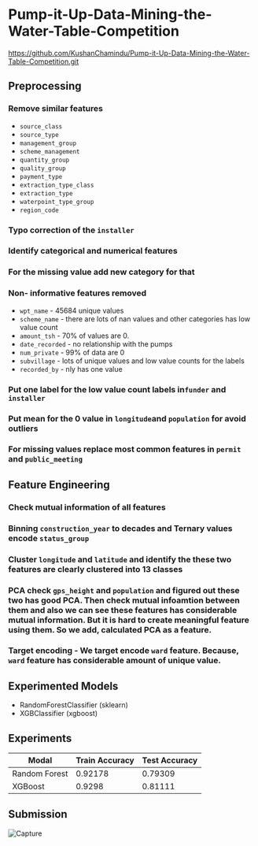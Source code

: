 # Pump-it-Up-Data-Mining-the-Water-Table-Competition
https://github.com/KushanChamindu/Pump-it-Up-Data-Mining-the-Water-Table-Competition.git

## Preprocessing 

### Remove similar features
* `source_class`
* `source_type`
* `management_group`
* `scheme_management`
* `quantity_group`
* `quality_group`
* `payment_type`
* `extraction_type_class`
* `extraction_type`
* `waterpoint_type_group`
* `region_code`

### Typo correction of the `installer`
### Identify categorical and numerical features
### For the missing value add new category for that
### Non- informative features removed
* `wpt_name`  - 45684 unique values
* `scheme_name` - there are lots of nan values and other categories has low value count
* `amount_tsh` - 70% of values are 0.
* `date_recorded` - no relationship with the pumps
* `num_private` - 99% of data are 0
* `subvillage` - lots of unique values and low value counts for the labels
* `recorded_by` - nly has one value
### Put one label for the low value count labels in`funder` and `installer`
### Put mean for the 0 value in `longitude`and `population` for avoid outliers
### For missing values replace most common features in `permit` and `public_meeting`

## Feature Engineering

### Check mutual information of all features
### Binning `construction_year` to decades and Ternary values encode `status_group`
### Cluster  `longitude` and `latitude` and identify the these two features are clearly clustered into 13 classes
### PCA check `gps_height` and `population` and figured out these two has good PCA. Then check mutual infoamtion between them and also we can see these features has considerable mutual information. But it is hard to create meaningful feature using them. So we add, calculated PCA as a feature.
### Target encoding - We target encode `ward` feature. Because, `ward` feature has considerable amount of unique value.


## Experimented Models

* RandomForestClassifier (sklearn)
* XGBClassifier (xgboost)

## Experiments

| Modal | Train Accuracy | Test Accuracy |
| --- | --- | --- |
| Random Forest |  0.92178 | 0.79309 |
| XGBoost | 0.9298 | 0.81111 |

## Submission

![Capture](https://user-images.githubusercontent.com/46677634/133819135-44fdc7df-2991-458f-9154-1609b2868569.JPG)

